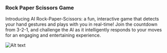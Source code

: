 ### Rock Paper Scissors Game
Introducing AI Rock-Paper-Scissors: a fun, interactive game that detects your hand gestures and plays with you in real-time! Join the countdown from 3-2-1, and challenge the AI as it intelligently responds to your moves for an engaging and entertaining experience.


   ![Alt text](https://github.com/sepehrfard/RPS/blob/sepehr/github/rps.gif)
